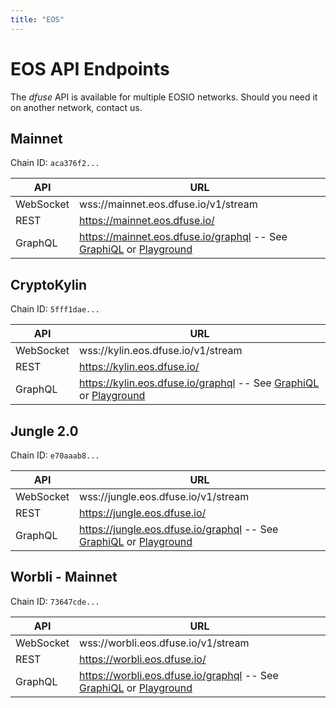 ```yaml
---
title: "EOS"
---
```


# EOS API Endpoints

The _dfuse_ API is available for multiple EOSIO networks. Should you need it on another network, contact us.

## Mainnet

Chain ID: `aca376f2...`

API  | URL
------|------
WebSocket | wss://mainnet.eos.dfuse.io/v1/stream
REST | https://mainnet.eos.dfuse.io/
GraphQL | https://mainnet.eos.dfuse.io/graphql -- See [GraphiQL](https://mainnet.eos.dfuse.io/graphiql/) or [Playground](https://mainnet.eos.dfuse.io/playground/)

## CryptoKylin

Chain ID: `5fff1dae...`

API  | URL
------|------
WebSocket | wss://kylin.eos.dfuse.io/v1/stream
REST | https://kylin.eos.dfuse.io/
GraphQL | https://kylin.eos.dfuse.io/graphql -- See [GraphiQL](https://kylin.eos.dfuse.io/graphiql/) or [Playground](https://kylin.eos.dfuse.io/playground/)

## Jungle 2.0

Chain ID: `e70aaab8...`

API  | URL
------|------
WebSocket | wss://jungle.eos.dfuse.io/v1/stream
REST | https://jungle.eos.dfuse.io/
GraphQL | https://jungle.eos.dfuse.io/graphql -- See  [GraphiQL](https://jungle.eos.dfuse.io/graphiql/) or [Playground](https://jungle.eos.dfuse.io/playground/)

## Worbli - Mainnet

Chain ID: `73647cde...`

API  | URL
------|------
WebSocket | wss://worbli.eos.dfuse.io/v1/stream
REST | https://worbli.eos.dfuse.io/
GraphQL | https://worbli.eos.dfuse.io/graphql -- See  [GraphiQL](https://worbli.eos.dfuse.io/graphiql/) or [Playground](https://worbli.eos.dfuse.io/playground/)

